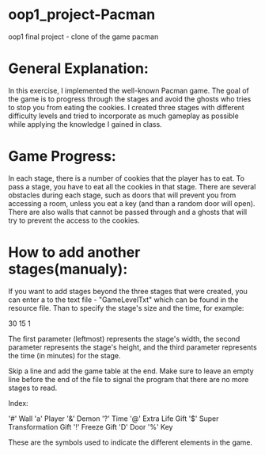 # oop1_project-Pacman
oop1 final project - clone of the game pacman

# General Explanation:
In this exercise, I implemented the well-known Pacman game. The goal of the game is to progress through the stages and avoid the ghosts who tries to stop you from eating the cookies. I created three stages with different difficulty levels and tried to incorporate as much gameplay as possible while applying the knowledge I gained in class.

# Game Progress:
In each stage, there is a number of cookies that the player has to eat. To pass a stage, you have to eat all the cookies in that stage. There are several obstacles during each stage, such as doors that will prevent you from accessing a room, unless you eat a key (and than a random door will open). There are also walls that cannot be passed through and a ghosts that will try to prevent the access to the cookies.

# How to add another stages(manualy):

If you want to add stages beyond the three stages that were created, you can enter a to the text file - "GameLevelTxt" which can be found in the resource file.
Than to specify the stage's size and the time, for example:

30 15 1

The first parameter (leftmost) represents the stage's width, the second parameter represents the stage's height, and the third parameter represents the time (in minutes) for the stage. 

Skip a line and add the game table at the end. 
Make sure to leave an empty line before the end of the file to signal the program that there are no more stages to read.

Index:

'#' Wall
'a' Player
'&' Demon
'?' Time
'@' Extra Life Gift
'$' Super Transformation Gift
'!' Freeze Gift
'D' Door
'%' Key

These are the symbols used to indicate the different elements in the game.
 
